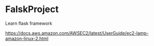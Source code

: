 # FalskProject
Learn flask framework

https://docs.aws.amazon.com/AWSEC2/latest/UserGuide/ec2-lamp-amazon-linux-2.html
